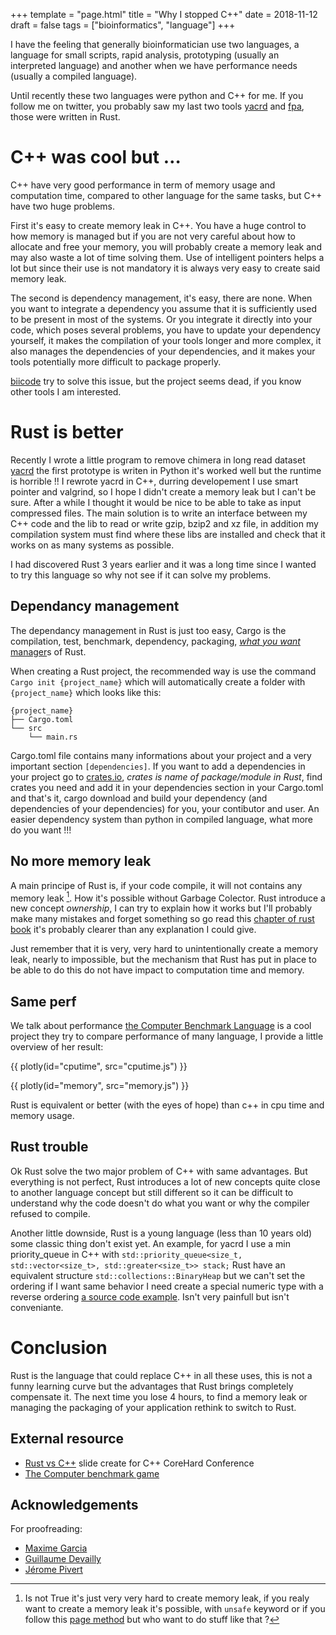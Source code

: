 +++
template = "page.html"
title = "Why I stopped C++"
date =  2018-11-12
draft = false
tags = ["bioinformatics", "language"]
+++

I have the feeling that generally bioinformatician use two languages, a language for small scripts, rapid analysis, prototyping (usually an interpreted language) and another when we have performance needs (usually a compiled language).

Until recently these two languages were python and C++ for me. If you follow me on twitter, you probably saw my last two tools [yacrd](https://github.com/natir/yacrd) and [fpa](https://github.com/natir/fpa), those were written in Rust.

# C++ was cool but …

C++ have very good performance in term of memory usage and computation time, compared to other language for the same tasks, but C++ have two huge problems.

First it's easy to create memory leak in C++. You have a huge control to how memory is managed but if you are not very careful about how to allocate and free your memory, you will probably create a memory leak and may also waste a lot of time solving them. Use of intelligent pointers helps a lot but since their use is not mandatory it is always very easy to create said memory leak.

The second is dependency management, it's easy, there are none. When you want to integrate a dependency you assume that it is sufficiently used to be present in most of the systems. Or you integrate it directly into your code, which poses several problems, you have to update your dependency yourself, it makes the compilation of your tools longer and more complex, it also manages the dependencies of your dependencies, and it makes your tools potentially more difficult to package properly.

[biicode](https://biicode.github.io/biicode/) try to solve this issue, but the project seems dead, if you know other tools I am interested.

# Rust is better

Recently I wrote a little program to remove chimera in long read dataset [yacrd](https://github.com/natir/yacrd) the first prototype is writen in Python it's worked well but the runtime is horrible !! I rewrote yacrd in C++, durring developement I use smart pointer and valgrind, so I hope I didn't create a memory leak but I can't be sure. After a while I thought it would be nice to be able to take as input compressed files. The main solution is to write an interface between my C++ code and the lib to read or write gzip, bzip2 and xz file, in addition my compilation system must find where these libs are installed and check that it works on as many systems as possible.

I had discovered Rust 3 years earlier and it was a long time since I wanted to try this language so why not see if it can solve my problems. 

## Dependancy management

The dependancy management in Rust is just too easy, Cargo is the compilation, test, benchmark, dependency, packaging, [*what you want* manager](https://github.com/rust-lang/cargo/wiki/Third-party-cargo-subcommand)s of Rust.

When creating a Rust project, the recommended way is use the command `Cargo init {project_name}` which will automatically create a folder with `{project_name}` which looks like this:

```
{project_name}
├── Cargo.toml
└── src
    └── main.rs
```

Cargo.toml file contains many informations about your project and a very important section `[dependencies]`. If you want to add a dependencies in your project go to [crates.io](https://crates.io), *crates is name of package/module in Rust*, find crates you need and add it in your dependencies section in your Cargo.toml and that's it, cargo download and build your dependency (and dependencies of your dependencies) for you, your contibutor and user. An easier dependency system than python in compiled language, what more do you want !!!

## No more memory leak

A main principe of Rust is, if your code compile, it will not contains any memory leak [^1]. How it's possible without Garbage Colector. Rust introduce a new concept *ownership*, I can try to explain how it works but I'll probably make many mistakes and forget something so go read this [chapter of rust book](https://doc.rust-lang.org/book/second-edition/ch04-00-understanding-ownership.html) it's probably clearer than any explanation I could give.

Just remember that it is very, very hard  to unintentionally create a memory leak, nearly to impossible, but the mechanism that Rust has put in place to be able to do this do not have impact to computation time and memory.

## Same perf

We talk about performance [the Computer Benchmark Language](https://benchmarksgame-team.pages.debian.net/benchmarksgame/) is a cool project they try to compare performance of many language, I provide a little overview of her result:

{{ plotly(id="cputime", src="cputime.js") }}

{{ plotly(id="memory", src="memory.js") }}

Rust is equivalent or better (with the eyes of hope) than c++ in cpu time and memory usage.


## Rust trouble

Ok Rust solve the two major problem of C++ with same advantages. But everything is not perfect, Rust introduces a lot of new concepts quite close to another language concept but still different so it can be difficult to understand why the code doesn't do what you want or why the compiler refused to compile.

Another little downside, Rust is a young language (less than 10 years old) some classic thing don't exist yet. An example, for yacrd I use a min priority_queue in C++ with `std::priority_queue<size_t, std::vector<size_t>, std::greater<size_t>> stack;` Rust have an equivalent structure `std::collections::BinaryHeap` but we can't set the ordering if I want same behavior I need create a special numeric type with a reverse ordering [a source code example](https://github.com/natir/yacrd/blob/master/src/chimera.rs#L109). Isn't very painfull but isn't conveniante.


# Conclusion

Rust is the language that could replace C++ in all these uses, this is not a funny learning curve but the advantages that Rust brings completely compensate it. The next time you lose 4 hours, to find a memory leak or managing the packaging of your application rethink to switch to Rust.

## External resource

- [Rust vs C++](https://www.slideshare.net/corehard_by/rust-vs-c) slide create for C++ CoreHard Conference
- [The Computer benchmark game](https://benchmarksgame-team.pages.debian.net/benchmarksgame/)


[^1]: Is not True it's just very very hard to create memory leak, if you realy want to create a memory leak it's possible, with `unsafe` keyword or if you follow this [page method](https://doc.rust-lang.org/nomicon/leaking.html) but who want to do stuff like that ? 

## Acknowledgements

For proofreading:

- [Maxime Garcia](https://twitter.com/gau)
- [Guillaume Devailly](https://twitter.com/G_Devailly)
- [Jérome Pivert](https://github.com/Piplopp)
